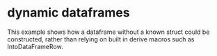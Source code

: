 dynamic dataframes
===========

This example shows how a dataframe without a known struct could be constructed,
rather than relying on built in derive macros such as IntoDataFrameRow.
